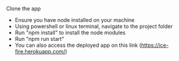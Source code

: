  Clone the app
 - Ensure you have node installed on your machine
 - Using powershell or linux terminal, navigate to the project folder
 - Run "npm install"  to install the node modules
 - Run "npm run start"
 - You can also access the deployed app on this link (https://ice-fire.herokuapp.com/)
